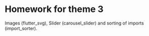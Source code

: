 # Homework for theme 3

Images (flutter_svg), Slider (carousel_slider) and sorting of imports (import_sorter).

